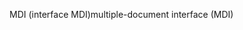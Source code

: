 <span data-ttu-id="386fa-101">MDI (interface MDI)</span><span class="sxs-lookup"><span data-stu-id="386fa-101">multiple-document interface (MDI)</span></span>